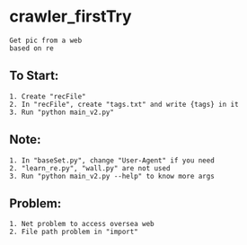 # crawler_firstTry
    Get pic from a web
    based on re
## To Start:
    1. Create "recFile"
    2. In "recFile", create "tags.txt" and write {tags} in it
    3. Run "python main_v2.py"

## Note:
    1. In "baseSet.py", change "User-Agent" if you need
    2. "learn_re.py", "wall.py" are not used
    3. Run "python main_v2.py --help" to know more args

## Problem:
    1. Net problem to access oversea web
    2. File path problem in "import"
    
